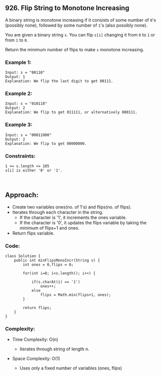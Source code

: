 ## 926. Flip String to Monotone Increasing   

A binary string is monotone increasing if it consists of some number of ```0```'s (possibly none), followed by some number of ```1```'s (also possibly none).  

You are given a binary string ```s```. You can flip ```s[i]``` changing it from ```0``` to ```1``` or from ```1``` to ```0```.  

Return the minimum number of flips to make ```s``` monotone increasing.   

### Example 1:  
```
Input: s = "00110"
Output: 1
Explanation: We flip the last digit to get 00111.
```  

### Example 2:  
```      
Input: s = "010110"
Output: 2
Explanation: We flip to get 011111, or alternatively 000111.
```  

### Example 3:  
```
Input: s = "00011000"
Output: 2
Explanation: We flip to get 00000000.
```   

### Constraints:  
```
1 <= s.length <= 105
s[i] is either '0' or '1'.
```  

<br>  

## Approach:  

* Create two variables ones(no. of 1's) and flips(no. of flips).
* Iterates through each character in the string.
    * If the character is '1', it increments the ones variable.
    * If the character is '0', it updates the flips variable by taking the minimum of flips+1 and ones.
* Return flips variable.  

### Code:  
```
class Solution {
    public int minFlipsMonoIncr(String s) {
        int ones = 0,flips = 0; 

        for(int i=0; i<s.length(); i++) {
            
            if(s.charAt(i) == '1') 
                ones++;
            else 
                flips = Math.min(flips+1, ones);
        }
        
        return flips;
    }
}
```  

### Complexity:  

* Time Complexity: O(n)  
    * Iterates through string of length n.  
    
* Space Complexity: O(1)  
    * Uses only a fixed number of variables (ones, flips)  
